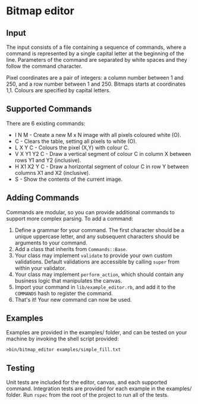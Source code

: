 # Bitmap editor

## Input 

The input consists of a file containing a sequence of commands, where a command is represented by a single capital letter at the beginning of the line. Parameters of the command are separated by white spaces and they follow the command character.

Pixel coordinates are a pair of integers: a column number between 1 and 250, and a row number between 1 and 250. Bitmaps starts at coordinates 1,1. Colours are specified by capital letters.

## Supported Commands

There are 6 existing commands:

* I N M - Create a new M x N image with all pixels coloured white (O).
* C - Clears the table, setting all pixels to white (O).
* L X Y C - Colours the pixel (X,Y) with colour C.
* V X Y1 Y2 C - Draw a vertical segment of colour C in column X between rows Y1 and Y2 (inclusive).
* H X1 X2 Y C - Draw a horizontal segment of colour C in row Y between columns X1 and X2 (inclusive).
* S - Show the contents of the current image.

## Adding Commands

Commands are modular, so you can provide additional commands to support more complex parsing. To add a command:

1. Define a grammar for your command. The first character should be a unique uppercase letter, and any subsequent characters should be arguments to your command.
2. Add a class that inherits from `Commands::Base`.
3. Your class may implement `validate` to provide your own custom validations. Default validations are accessible by calling `super` from within your validator.
4. Your class may implement `perform_action`, which should contain any business logic that manipulates the canvas.
5. Import your command in `lib/example_editor.rb`, and add it to the `COMMANDS` hash to register the command.
6. That's it! Your new command can now be used.

## Examples

Examples are provided in the examples/ folder, and can be tested on your machine by invoking the shell script provided:

`>bin/bitmap_editor examples/simple_fill.txt`

## Testing

Unit tests are included for the editor, canvas, and each supported command. Integration tests are provided for each example in the examples/ folder. Run `rspec` from the root of the project to run all of the tests.
